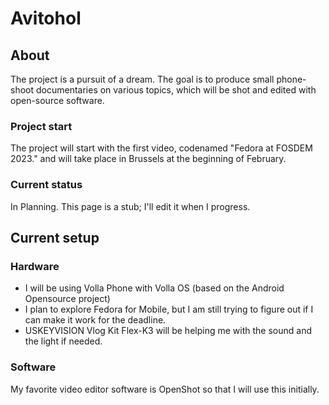 # Avitohol
## About
The project is a pursuit of a dream. The goal is to produce small phone-shoot documentaries on various topics, which will be shot and edited with open-source software.

### Project start
The project will start with the first video, codenamed "Fedora at FOSDEM 2023." and will take place in Brussels at the beginning of February.

### Current status
In Planning. This page is a stub; I'll edit it when I progress.

## Current setup
### Hardware
- I will be using Volla Phone with Volla OS (based on the Android Opensource project)
- I plan to explore Fedora for Mobile, but I am still trying to figure out if I can make it work for the deadline.
- USKEYVISION Vlog Kit Flex-K3 will be helping me with the sound and the light if needed.

### Software
My favorite video editor software is OpenShot so that I will use this initially.
